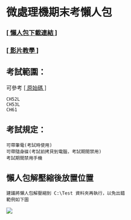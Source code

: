 # 微處理機期末考懶人包</h1>

### [[ 懶人包下載連結 ]](https://github.com/iambjlu/109-2-wei-chu-li-ji-final-exam-package-for-lazy-human/raw/main/懶人包/微處理機期末考懶人包.zip)
### [[ 影片教學 ]](https://www.youtube.com/playlist?list=PLy3zXB5cF7FNddqZnTlcHq3roLsJUeqo8)



## 考試範圍：</h2>
可參考 [[ 原始碼 ]](https://github.com/iambjlu/109-2-wei-chu-li-ji-final-exam-package-for-lazy-human/tree/main/原始碼")

```
CH52L
CH53L
CH61
```

## 考試規定：

```
可帶筆電(考試時使用)
可帶隨身碟(考試前拷貝到電腦，考試期間禁用)
考試期間禁用手機
```

## 懶人包解壓縮後放置位置
```
建議將懶人包解壓縮到 C:\Test 資料夾再執行，以免出錯
範例如下圖
```
![](https://github.com/iambjlu/109-2-wei-chu-li-ji-final-exam-package-for-lazy-human/raw/main/懶人包/懶人包解壓縮後放置位置範例.jpg)
